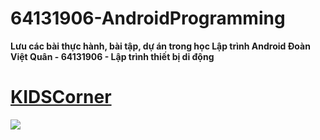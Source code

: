 # 64131906-AndroidProgramming
**Lưu các bài thực hành, bài tập, dự án trong học Lập trình Android Đoàn Việt Quân - 64131906 - Lập trình thiết bị di động**

# [KIDSCorner](https://github.com/doanvietquan105/64131906-AndroidProgramming/tree/main/KIDSCorner)

<img src="https://i.imgur.com/yLlhGkM.png">
